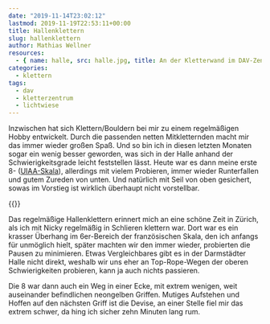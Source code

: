 ```yaml
---
date: "2019-11-14T23:02:12"
lastmod: 2019-11-19T22:53:11+00:00
title: Hallenklettern
slug: hallenklettern
author: Mathias Wellner
resources:
  - { name: halle, src: halle.jpg, title: An der Kletterwand im DAV-Zentrum }
categories:
  - klettern
tags:
  - dav
  - kletterzentrum
  - lichtwiese
---
```


Inzwischen hat sich Klettern/Bouldern bei mir zu einem regelmäßigen Hobby entwickelt. Durch die passenden netten Mitkletternden macht mir das immer wieder großen Spaß. Und so bin ich in diesen letzten Monaten sogar ein wenig besser geworden, was sich in der Halle anhand der Schwierigkeitsgrade leicht feststellen lässt. Heute war es dann meine erste 8- ([UIAA-Skala](<https://de.wikipedia.org/wiki/Schwierigkeitsskala_(Klettern)>)), allerdings mit vielem Probieren, immer wieder Runterfallen und gutem Zureden von unten. Und natürlich mit Seil von oben gesichert, sowas im Vorstieg ist wirklich überhaupt nicht vorstellbar.

<!--more-->

{{<responsive-image name="halle">}}

Das regelmäßige Hallenklettern erinnert mich an eine schöne Zeit in Zürich, als ich mit Nicky regelmäßig in Schlieren klettern war. Dort war es ein krasser Überhang im 6er-Bereich der französischen Skala, den ich anfangs für unmöglich hielt, später machten wir den immer wieder, probierten die Pausen zu minimieren. Etwas Vergleichbares gibt es in der Darmstädter Halle nicht direkt, weshalb wir uns eher an Top-Rope-Wegen der oberen Schwierigkeiten probieren, kann ja auch nichts passieren.

Die 8 war dann auch ein Weg in einer Ecke, mit extrem wenigen, weit auseinander befindlichen neongelben Griffen. Mutiges Aufstehen und Hoffen auf den nächsten Griff ist die Devise, an einer Stelle fiel mir das extrem schwer, da hing ich sicher zehn Minuten lang rum.

